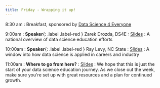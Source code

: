 ```yaml
---
title: Friday - Wrapping it up!
---
```


8:30 am
: Breakfast, sponsored by [Data Science 4 Everyone](https://www.datascience4everyone.org)

9:00am
: **Speaker**{: .label .label-red } Zarek Drozda, DS4E
  : [Slides](#)
: A national overview of data science education efforts

10:00am
: **Speaker**{: .label .label-red } Ray Levy, NC State
  : [Slides](#)
: A window into how data science is applied in careers and industry

11:00am
: **Where to go from here?**
  : [Slides](#)
: We hope that this is just the start of your data science education journey. As we close out the week, make sure you're set up with great resources and a plan for continued growth.
